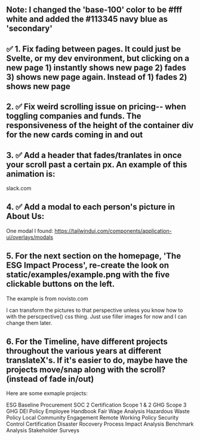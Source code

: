 ## Note: I changed the 'base-100' color to be #fff white and added the #113345 navy blue as 'secondary'

## ✅ 1. Fix fading between pages. It could just be Svelte, or my dev environment, but clicking on a new page 1) instantly shows new page 2) fades 3) shows new page again. Instead of 1) fades 2) shows new page

## 2. ✅ Fix weird scrolling issue on pricing-- when toggling companies and funds. The responsiveness of the height of the container div for the new cards coming in and out

## 3. ✅ Add a header that fades/tranlates in once your scroll past a certain px. An example of this animation is:

slack.com

## 4. ✅ Add a modal to each person's picture in About Us:

One modal I found:
https://tailwindui.com/components/application-ui/overlays/modals

## 5. For the next section on the homepage, 'The ESG Impact Process', re-create the look on static/examples/example.png with the five clickable buttons on the left.

The example is from novisto.com

I can transform the pictures to that perspective unless you know how to with the perscpective() css thing. Just use filler images for now and I can change them later.

## 6. For the Timeline, have different projects throughout the various years at different translateX's. If it's easier to do, maybe have the projects move/snap along with the scroll? (instead of fade in/out)

Here are some exmaple projects:

ESG Baseline
Procurement
SOC 2 Certification
Scope 1 & 2 GHG
Scope 3 GHG
DEI Policy
Employee Handbook
Fair Wage Analysis
Hazardous Waste Policy
Local Community Engagement
Remote Working Policy
Security Control Certification
Disaster Rocovery Process
Impact Analysis
Benchmark Analysis
Stakeholder Surveys
